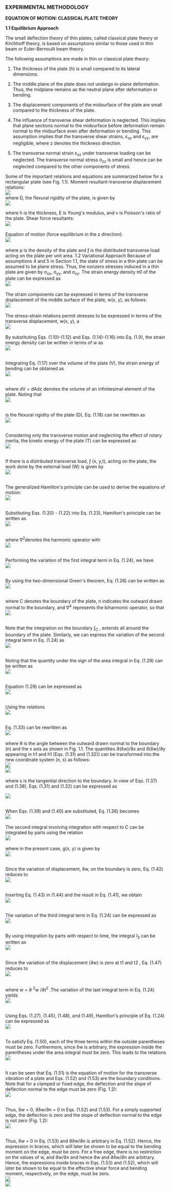 ### EXPERIMENTAL METHODOLOGY

<strong>EQUATION OF MOTION: CLASSICAL PLATE THEORY

1.1 Equilibrium Approach

</strong>

The small deflection theory of thin plates, called classical plate theory or Kirchhoff theory, is based on assumptions similar to those used in thin beam or Euler-Bernoulli beam theory.

The following assumptions are made in thin or classical plate theory:

1. The thickness of the plate (h) is small compared to its lateral dimensions.

2. The middle plane of the plate does not undergo in-plane deformation. Thus, the midplane
remains as the neutral plane after deformation or bending.

3. The displacement components of the midsurface of the plate are small compared to the thickness of the plate.

4. The influence of transverse shear deformation is neglected. This implies that plane sections normal to the midsurface before deformation remain normal to the midsurface even after deformation or bending. This assumption implies that the transverse shear strains, &#949;<sub>xy</sub> and &#949;<sub>yz</sub>, are negligible, where z denotes the thickness direction.

5. The transverse normal strain &#949;<sub>zz</sub> under transverse loading can be neglected. The transverse normal stress &#963;<sub>zz</sub> is small and hence can be neglected compared to the other components of stress.

Some of the important relations and equations are summarized below for a rectangular plate (see Fig. 1.1). Moment resultant-transverse displacement relations:
<br>
<img src="images/th1.png" style="" draggable="false">
<br>
where D, the flexural rigidity of the plate, is given by
<br>
<img src="images/th2.png" style="" draggable="false">
<br>

where h is the thickness, E is Young's modulus, and v is Poisson's ratio of the plate.
Shear force resultants:<br>
<img src="images/th3.png" style="" draggable="false" draggable="false"><br><br>
Equation of motion (force equilibrium in the z direction):<br>
<img src="images/th4.png" style="" draggable="false" draggable="false"><br><br>
where &#961; is the density of the plate and &#402; is the distributed transverse load acting on the plate per unit area. 1.2 Variational Approach Because of assumptions 4 and 5 in Section 1.1, the state of stress in a thin plate can be assumed to be plane stress. Thus, the nonzero stresses induced in a thin plate are given by &#963;<sub>xx</sub>, &#963;<sub>yy</sub>, and &#963;<sub>xy</sub>. The strain energy density &#960;0 of the plate can be expressed as<br>
<img src="images/th5.png" style="" draggable="false"><br><br>
The strain components can be expressed in terms of the transverse displacement of the middle surface of the plate, w(x, y), as follows:<br>
<img src="images/th6.png" style="" draggable="false"><br><br>
The stress–strain relations permit stresses to be expressed in terms of the transverse displacement,
w(x, y), a<br>
<img src="images/th7.png" style="" draggable="false"><br><br>
By substituting Eqs. (1.10)-(1.12) and Eqs. (1.14)-(1.16) into Eq. (1.9), the strain energy density
can be written in terms of w as<br>
<img src="images/th8.png" style="" draggable="false"><br><br>

Integrating Eq. (1.17) over the volume of the plate (V), the strain energy of bending can be obtained
as<br>
<img src="images/th9.png" style="" draggable="false"><br><br>

where dV = dAdz denotes the volume of an infinitesimal element of the plate. Noting that<br>
<img src="images/th10.png" style="" draggable="false"><br><br>

is the flexural rigidity of the plate (D), Eq. (1.18) can be rewritten as<br>
<img src="images/th11.png" style="" draggable="false"><br><br>

Considering only the transverse motion and neglecting the effect of rotary inertia, the kinetic
energy of the plate (T) can be expressed as<br>
<img src="images/th12.png" style="" draggable="false"><br><br>

If there is a distributed transverse load, &#402; (x, y,t), acting on the plate, the work done by the
external load (W) is given by<br>
<img src="images/th13.png" style="" draggable="false"><br><br>

The generalized Hamilton's principle can be used to derive the equations of motion:<br>
<img src="images/th14.png" style="" draggable="false"><br><br>

Substituting Eqs. (1.20) - (1.22) into Eq. (1.23), Hamilton's principle can be written as<br>
<img src="images/th15.png" style="" draggable="false"><br><br>

where &#8711;<sup>2</sup>denotes the harmonic operator with<br>
<img src="images/th16.png" style="" draggable="false"><br><br>

Performing the variation of the first integral term in Eq. (1.24), we have<br>
<img src="images/th17.png" style="" draggable="false"><br><br>

By using the two-dimensional Green's theorem, Eq. (1.26) can be written as<br>
<img src="images/th18.png" style="" draggable="false"><br><br>

where C denotes the boundary of the plate, n indicates the outward drawn normal to the boundary, and &#8711;<sup>4</sup> represents the biharmonic operator, so that<br>
<img src="images/th19.png" style="" draggable="false"><br><br>

Note that the integration on the boundary &#8747;<sub>C</sub>
, extends all around the boundary of the plate.
Similarly, we can express the variation of the second integral term in Eq. (1.24) as<br>
<img src="images/th20.png" style="" draggable="false"><br><br>

Noting that the quantity under the sign of the area integral in Eq. (1.29) can be written as<br>
<img src="images/th21.png" style="" draggable="false"><br><br>

Equation (1.29) can be expressed as<br>
<img src="images/th22.png" style="" draggable="false"><br><br>

Using the relations<br>
<img src="images/th23.png" style="" draggable="false"><br><br>

Eq. (1.33) can be rewritten as
<br>
<img src="images/th24.png" style="" draggable="false"><br><br>
where &#952; is the angle between the outward drawn normal to the boundary (n) and the x axis as
shown in Fig. 1.1. The quantities &#8706;(&#948;w)/&#8706;x and &#8706;(&#948;w)/&#8706;y appearing in h1 and h1
[Eqs. (1.31) and (1.32)] can be transformed into the new coordinate system (n, s) as follows:<br>
<img src="images/th25.png" style="" draggable="false"><br> 
<img src="images/th26.png" style="" draggable="false"><br><br>
where s is the tangential direction to the boundary. In view of Eqs. (1.37) and (1.38), Eqs. (1.31)
and (1.32) can be expressed as<br>
 
<img src="images/th27.png" style="" draggable="false"><br><br>

When Eqs. (1.39) and (1.40) are substituted, Eq. (1.36) becomes<br> 
<img src="images/th28.png" style="" draggable="false"><br><br>
The second integral involving integration with respect to C can be integrated by parts using the
relation<br> 
<img src="images/th29.png" style="" draggable="false"><br><br>
where in the present case, g(x, y) is given by<br> 
<img src="images/th30.png" style="" draggable="false"><br><br>

Since the variation of displacement, &#948;w, on the boundary is zero, Eq. (1.42) reduces to<br> 
<img src="images/th31.png" style="" draggable="false"><br><br>

Inserting Eq. (1.43) in (1.44) and the result in Eq. (1.41), we obtain<br> 
<img src="images/th32.png" style="" draggable="false"><br><br>

The variation of the third integral term in Eq. (1.24) can be expressed as<br> 
<img src="images/th33.png" style="" draggable="false"><br><br>

By using integration by parts with respect to time, the integral I<sub>3</sub> can be written as<br> 
<img src="images/th34.png" style="" draggable="false"><br><br>

Since the variation of the displacement (&#8706;w) is zero at t1 𝑎nd t2
, Eq. (1.47) reduces to<br> 
<img src="images/th35.png" style="" draggable="false"><br><br>

where w = &#8706; <sup>2</sup>w /&#8706;t<sup>2</sup> .The variation of the last integral term in Eq. (1.24) yields<br> 
<img src="images/th36.png" style="" draggable="false"><br><br>

Using Eqs. (1.27), (1.45), (1.48), and (1.49), Hamilton's principle of Eq. (1.24) can be expressed
as<br> 
<img src="images/th37.png" style="" draggable="false"><br><br>

To satisfy Eq. (1.50), each of the three terms within the outside parentheses must be zero.
Furthermore, since &#948;w is arbitrary, the expression inside the parentheses under the area integral
must be zero. This leads to the relations<br> 
<img src="images/th38.png" style="" draggable="false"><br><br>

It can be seen that Eq. (1.51) is the equation of motion for the transverse vibration of a plate and
Eqs. (1.52) and (1.53) are the boundary conditions. Note that for a clamped or fixed edge, the
deflection and the slope of deflection normal to the edge must be zero (Fig. 1.2):<br> 
<img src="images/th39.png" style="" draggable="false"><br><br>

Thus, &#948;w = 0, &#8706;&#948;w/&#8706;n = 0 in Eqs. (1.52) and (1.53). For a simply supported edge, the deflection
is zero and the slope of deflection normal to the edge is not zero (Fig. 1.2):<br> 
<img src="images/th40.png" style="" draggable="false"><br><br>


Thus, &#948;w = 0 in Eq. (1.53) and &#8706;&#948;w/&#8706;n is arbitrary in Eq. (1.52). Hence, the expression in braces,
which will later be shown to be equal to the bending moment on the edge, must be zero. For a free
edge, there is no restriction on the values of w, and &#8706;w/&#8706;n and hence &#8706;w and &#8706;&#948;w/&#8706;n are
arbitrary. Hence, the expressions inside braces in Eqs. (1.53) and (1.52), which will later be shown
to be equal to the effective shear force and bending moment, respectively, on the edge, must be
zero.<br> 
<img src="images/th41.png" style="" draggable="false"><br>
<img src="images/th42.png" style="" draggable="false"><br>